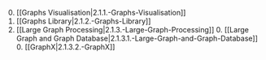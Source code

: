 0. [[Graphs Visualisation|2.1.1.-Graphs-Visualisation]]
0. [[Graphs Library|2.1.2.-Graphs-Library]]
0. [[Large Graph Processing|2.1.3.-Large-Graph-Processing]]
    0. [[Large Graph and Graph Database|2.1.3.1.-Large-Graph-and-Graph-Database]]
    0. [[GraphX|2.1.3.2.-GraphX]]
